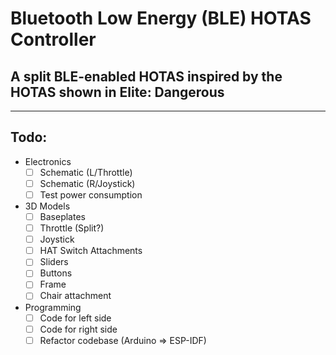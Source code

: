 # Bluetooth Low Energy (BLE) HOTAS Controller

## A split BLE-enabled HOTAS inspired by the HOTAS shown in Elite: Dangerous

---

## Todo:
- Electronics
  - [ ] Schematic (L/Throttle)
  - [ ] Schematic (R/Joystick)
  - [ ] Test power consumption
- 3D Models
  - [ ] Baseplates
  - [ ] Throttle (Split?)
  - [ ] Joystick
  - [ ] HAT Switch Attachments
  - [ ] Sliders
  - [ ] Buttons
  - [ ] Frame
  - [ ] Chair attachment
- Programming
  - [ ] Code for left side
  - [ ] Code for right side
  - [ ] Refactor codebase (Arduino ⇒ ESP-IDF)
